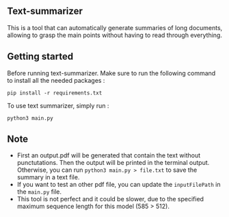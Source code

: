 ## Text-summarizer

This is a tool that can automatically generate summaries of long documents, allowing to grasp the main points without having to read through everything.

## Getting started

Before running text-summarizer. Make sure to run the following command to install all the needed packages :

`pip install -r requirements.txt`

To use text summarizer, simply run :

`python3 main.py`

## Note

- First an output.pdf will be generated that contain the text without punctutations. Then the output will be printed in the terminal output. Otherwise, you can run `python3 main.py > file.txt` to save the summary in a text file.
- If you want to test an other pdf file, you can update the `inputFilePath` in the `main.py` file.
- This tool is not perfect and it could be slower, due to the specified maximum sequence length for this model (585 > 512).

